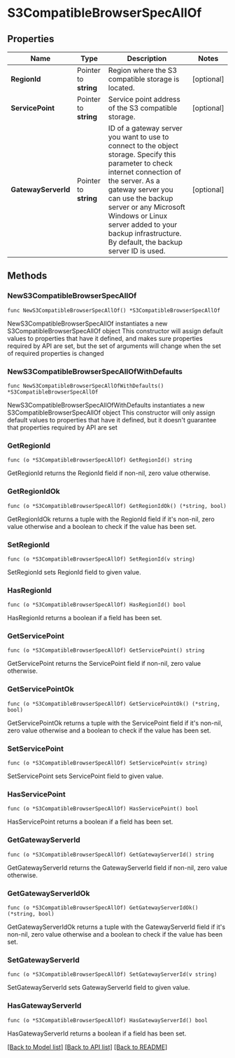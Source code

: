 # S3CompatibleBrowserSpecAllOf

## Properties

Name | Type | Description | Notes
------------ | ------------- | ------------- | -------------
**RegionId** | Pointer to **string** | Region where the S3 compatible storage is located. | [optional] 
**ServicePoint** | Pointer to **string** | Service point address of the S3 compatible storage. | [optional] 
**GatewayServerId** | Pointer to **string** | ID of a gateway server you want to use to connect to the object storage. Specify this parameter to check internet connection of the server. As a gateway server you can use the backup server or any Microsoft Windows or Linux server added to your backup infrastructure. By default, the backup server ID is used. | [optional] 

## Methods

### NewS3CompatibleBrowserSpecAllOf

`func NewS3CompatibleBrowserSpecAllOf() *S3CompatibleBrowserSpecAllOf`

NewS3CompatibleBrowserSpecAllOf instantiates a new S3CompatibleBrowserSpecAllOf object
This constructor will assign default values to properties that have it defined,
and makes sure properties required by API are set, but the set of arguments
will change when the set of required properties is changed

### NewS3CompatibleBrowserSpecAllOfWithDefaults

`func NewS3CompatibleBrowserSpecAllOfWithDefaults() *S3CompatibleBrowserSpecAllOf`

NewS3CompatibleBrowserSpecAllOfWithDefaults instantiates a new S3CompatibleBrowserSpecAllOf object
This constructor will only assign default values to properties that have it defined,
but it doesn't guarantee that properties required by API are set

### GetRegionId

`func (o *S3CompatibleBrowserSpecAllOf) GetRegionId() string`

GetRegionId returns the RegionId field if non-nil, zero value otherwise.

### GetRegionIdOk

`func (o *S3CompatibleBrowserSpecAllOf) GetRegionIdOk() (*string, bool)`

GetRegionIdOk returns a tuple with the RegionId field if it's non-nil, zero value otherwise
and a boolean to check if the value has been set.

### SetRegionId

`func (o *S3CompatibleBrowserSpecAllOf) SetRegionId(v string)`

SetRegionId sets RegionId field to given value.

### HasRegionId

`func (o *S3CompatibleBrowserSpecAllOf) HasRegionId() bool`

HasRegionId returns a boolean if a field has been set.

### GetServicePoint

`func (o *S3CompatibleBrowserSpecAllOf) GetServicePoint() string`

GetServicePoint returns the ServicePoint field if non-nil, zero value otherwise.

### GetServicePointOk

`func (o *S3CompatibleBrowserSpecAllOf) GetServicePointOk() (*string, bool)`

GetServicePointOk returns a tuple with the ServicePoint field if it's non-nil, zero value otherwise
and a boolean to check if the value has been set.

### SetServicePoint

`func (o *S3CompatibleBrowserSpecAllOf) SetServicePoint(v string)`

SetServicePoint sets ServicePoint field to given value.

### HasServicePoint

`func (o *S3CompatibleBrowserSpecAllOf) HasServicePoint() bool`

HasServicePoint returns a boolean if a field has been set.

### GetGatewayServerId

`func (o *S3CompatibleBrowserSpecAllOf) GetGatewayServerId() string`

GetGatewayServerId returns the GatewayServerId field if non-nil, zero value otherwise.

### GetGatewayServerIdOk

`func (o *S3CompatibleBrowserSpecAllOf) GetGatewayServerIdOk() (*string, bool)`

GetGatewayServerIdOk returns a tuple with the GatewayServerId field if it's non-nil, zero value otherwise
and a boolean to check if the value has been set.

### SetGatewayServerId

`func (o *S3CompatibleBrowserSpecAllOf) SetGatewayServerId(v string)`

SetGatewayServerId sets GatewayServerId field to given value.

### HasGatewayServerId

`func (o *S3CompatibleBrowserSpecAllOf) HasGatewayServerId() bool`

HasGatewayServerId returns a boolean if a field has been set.


[[Back to Model list]](../README.md#documentation-for-models) [[Back to API list]](../README.md#documentation-for-api-endpoints) [[Back to README]](../README.md)


